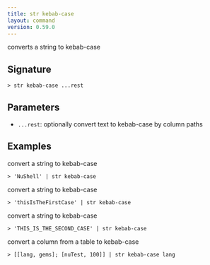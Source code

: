 ```yaml
---
title: str kebab-case
layout: command
version: 0.59.0
---
```


converts a string to kebab-case

## Signature

```> str kebab-case ...rest```

## Parameters

 -  `...rest`: optionally convert text to kebab-case by column paths

## Examples

convert a string to kebab-case
```shell
> 'NuShell' | str kebab-case
```

convert a string to kebab-case
```shell
> 'thisIsTheFirstCase' | str kebab-case
```

convert a string to kebab-case
```shell
> 'THIS_IS_THE_SECOND_CASE' | str kebab-case
```

convert a column from a table to kebab-case
```shell
> [[lang, gems]; [nuTest, 100]] | str kebab-case lang
```
